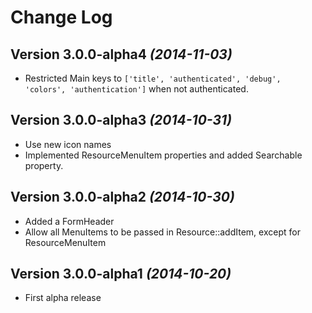 # Change Log

Version 3.0.0-alpha4 *(2014-11-03)*
-----------------------------------

 * Restricted Main keys to `['title', 'authenticated', 'debug', 'colors', 'authentication']` when not authenticated.

Version 3.0.0-alpha3 *(2014-10-31)*
-----------------------------------

 * Use new icon names
 * Implemented ResourceMenuItem properties and added Searchable property.

Version 3.0.0-alpha2 *(2014-10-30)*
-----------------------------------

 * Added a FormHeader
 * Allow all MenuItems to be passed in Resource::addItem, except for ResourceMenuItem

Version 3.0.0-alpha1 *(2014-10-20)*
-----------------------------------

 * First alpha release